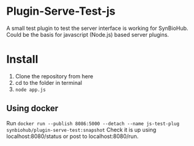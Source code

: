 # Plugin-Serve-Test-js
A small test plugin to test the server interface is working for SynBioHub. Could be the basis for javascript (Node.js) based server plugins.

# Install
1. Clone the repository from here
2. cd to the folder in terminal
3. `node app.js`
## Using docker
Run `docker run --publish 8086:5000 --detach --name js-test-plug synbiohub/plugin-serve-test:snapshot`
Check it is up using localhost:8080/status or post to localhost:8080/run.
